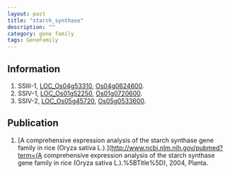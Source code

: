 ```yaml
---
layout: post
title: "starch_synthase"
description: ""
category: gene family
tags: GeneFamily
---
```


## Information
1. SSIII-1, [LOC_Os04g53310](http://rice.plantbiology.msu.edu/cgi-bin/ORF_infopage.cgi?orf=LOC_Os04g53310), [Os04g0624600](http://rapdb.dna.affrc.go.jp/viewer/gbrowse_details/irgsp1?name=Os04g0624600).
2. SSIV-1, [LOC_Os01g52250](http://rice.plantbiology.msu.edu/cgi-bin/ORF_infopage.cgi?orf=LOC_Os01g52250), [Os01g0720600](http://rapdb.dna.affrc.go.jp/viewer/gbrowse_details/irgsp1?name=Os01g0720600).
3. SSIV-2, [LOC_Os05g45720](http://rice.plantbiology.msu.edu/cgi-bin/ORF_infopage.cgi?orf=LOC_Os05g45720), [Os05g0533600](http://rapdb.dna.affrc.go.jp/viewer/gbrowse_details/irgsp1?name=Os05g0533600).

## Publication
1. [A comprehensive expression analysis of the starch synthase gene family in rice (Oryza sativa L.).](http://www.ncbi.nlm.nih.gov/pubmed?term=(A comprehensive expression analysis of the starch synthase gene family in rice (Oryza sativa L.).%5BTitle%5D), 2004, Planta.


